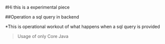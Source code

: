 #Hi this is a experimental piece



##Operation a sql query in backend


*This is operational workout of what happens when a sql query is provided

>Usage of only Core Java